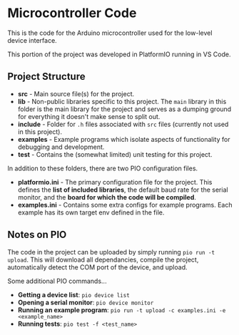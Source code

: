 # Microcontroller Code  
This is the code for the Arduino microcontroller used for the low-level device interface.  

This portion of the project was developed in PlatformIO running in VS Code.  

## Project Structure  
- **src** - Main source file(s) for the project.  
- **lib** - Non-public libraries specific to this project. The `main` library in this folder is the main library for the project and serves as a dumping ground for everything it doesn't make sense to split out.  
- **include** - Folder for `.h` files associated with `src` files (currently not used in this project).  
- **examples** - Example programs which isolate aspects of functionality for debugging and development.  
- **test** - Contains the (somewhat limited) unit testing for this project.     

In addition to these folders, there are two PIO configuration files. 
 - **platformio.ini** - The primary configuration file for the project. This defines the **list of included libraries**, the default baud rate for the serial monitor, and the **board for which the code will be compiled**.  
  - **examples.ini** - Contains some extra configs for example programs. Each example has its own target env defined in the file.   

## Notes on PIO  
The code in the project can be uploaded by simply running `pio run -t upload`.  This will download all dependancies, compile the project, automatically detect the COM port of the device, and upload.  

Some additional PIO commands...
 - **Getting a device list**: `pio device list`
 - **Opening a serial monitor**: `pio device monitor`
 - **Running an example program**: `pio run -t upload -c examples.ini -e <example_name>`  
 - **Running tests**: `pio test -f <test_name>`  
